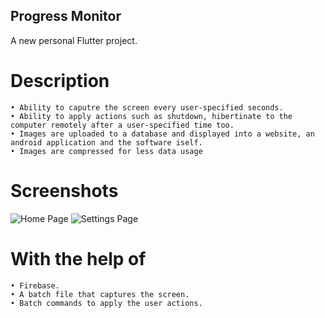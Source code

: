 ## Progress Monitor



A new personal Flutter project.




# Description
    • Ability to caputre the screen every user-specified seconds.
    • Ability to apply actions such as shutdown, hibertinate to the computer remotely after a user-specified time too.
    • Images are uploaded to a database and displayed into a website, an android application and the software iself.
    • Images are compressed for less data usage
    
# Screenshots
![Home Page](https://i.ibb.co/ZBDHR1G/progress-monitor-5-29-2023-4-36-32-PM.png)
![Settings Page](https://i.ibb.co/WpbRCWV/progress-monitor-5-29-2023-4-34-09-PM.png) 
    
# With the help of
    • Firebase.
    • A batch file that captures the screen.
    • Batch commands to apply the user actions.

